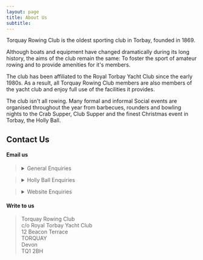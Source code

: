 ```yaml
---
layout: page
title: About Us
subtitle:  
---
```


Torquay Rowing Club is the oldest sporting club in Torbay, founded in 1869.

Although boats and equipment have changed dramatically during its long history, the aims of the club remain the same: To foster the sport of amateur rowing and to provide amenities for it's members.

The club has been affiliated to the Royal Torbay Yacht Club since the early 1980s. As a result, all Torquay Rowing Club members are also members of the yacht club and enjoy full use of the facilities it provides.

The club isn't all rowing. Many formal and informal Social events are organised throughout the year from barbecues, rounders and bowling nights to the Crab Supper, Club Supper and the finest Christmas event in Torbay, the Holly Ball.

## Contact Us

#### Email us

> <details>
>   <summary>General Enquiries</summary>
>   <br>
>   <blockquote><a href="mailto:info@torquayrowingclub.co.uk">info@torquayrowingclub.co.uk</a></blockquote>
> </details>  

> <details>
>  <summary>Holly Ball Enquiries</summary>
>  <br>
>  <blockquote><a href="mailto:hollyball@torquayrowingclub.co.uk">hollyball@torquayrowingclub.co.uk</a></blockquote>
> </details>  

> <details>
>   <summary>Website Enquiries</summary>
>   <br>
>   <blockquote><a href="mailto:web@torquayrowingclub.co.uk">web@torquayrowingclub.co.uk</a></blockquote>
> </details>  

#### Write to us

> Torquay Rowing Club  
  c/o Royal Torbay Yacht Club  
  12 Beacon Terrace  
  TORQUAY  
  Devon  
> TQ1 2BH
